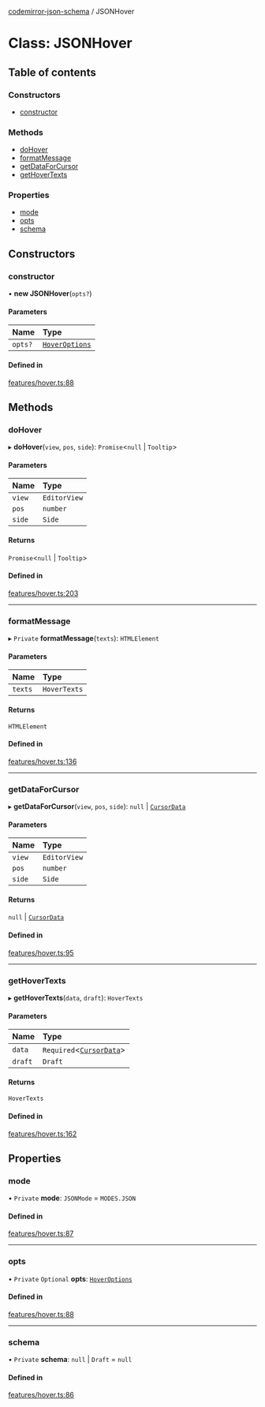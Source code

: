 [codemirror-json-schema](../README.md) / JSONHover

# Class: JSONHover

## Table of contents

### Constructors

- [constructor](JSONHover.md#constructor)

### Methods

- [doHover](JSONHover.md#dohover)
- [formatMessage](JSONHover.md#formatmessage)
- [getDataForCursor](JSONHover.md#getdataforcursor)
- [getHoverTexts](JSONHover.md#gethovertexts)

### Properties

- [mode](JSONHover.md#mode)
- [opts](JSONHover.md#opts)
- [schema](JSONHover.md#schema)

## Constructors

### constructor

• **new JSONHover**(`opts?`)

#### Parameters

| Name    | Type                                        |
| :------ | :------------------------------------------ |
| `opts?` | [`HoverOptions`](../README.md#hoveroptions) |

#### Defined in

[features/hover.ts:88](https://github.com/jsonnext/codemirror-json-schema/blob/4fd7cc6/src/features/hover.ts#L88)

## Methods

### doHover

▸ **doHover**(`view`, `pos`, `side`): `Promise`\<`null` \| `Tooltip`\>

#### Parameters

| Name   | Type         |
| :----- | :----------- |
| `view` | `EditorView` |
| `pos`  | `number`     |
| `side` | `Side`       |

#### Returns

`Promise`\<`null` \| `Tooltip`\>

#### Defined in

[features/hover.ts:203](https://github.com/jsonnext/codemirror-json-schema/blob/4fd7cc6/src/features/hover.ts#L203)

---

### formatMessage

▸ `Private` **formatMessage**(`texts`): `HTMLElement`

#### Parameters

| Name    | Type         |
| :------ | :----------- |
| `texts` | `HoverTexts` |

#### Returns

`HTMLElement`

#### Defined in

[features/hover.ts:136](https://github.com/jsonnext/codemirror-json-schema/blob/4fd7cc6/src/features/hover.ts#L136)

---

### getDataForCursor

▸ **getDataForCursor**(`view`, `pos`, `side`): `null` \| [`CursorData`](../README.md#cursordata)

#### Parameters

| Name   | Type         |
| :----- | :----------- |
| `view` | `EditorView` |
| `pos`  | `number`     |
| `side` | `Side`       |

#### Returns

`null` \| [`CursorData`](../README.md#cursordata)

#### Defined in

[features/hover.ts:95](https://github.com/jsonnext/codemirror-json-schema/blob/4fd7cc6/src/features/hover.ts#L95)

---

### getHoverTexts

▸ **getHoverTexts**(`data`, `draft`): `HoverTexts`

#### Parameters

| Name    | Type                                                  |
| :------ | :---------------------------------------------------- |
| `data`  | `Required`\<[`CursorData`](../README.md#cursordata)\> |
| `draft` | `Draft`                                               |

#### Returns

`HoverTexts`

#### Defined in

[features/hover.ts:162](https://github.com/jsonnext/codemirror-json-schema/blob/4fd7cc6/src/features/hover.ts#L162)

## Properties

### mode

• `Private` **mode**: `JSONMode` = `MODES.JSON`

#### Defined in

[features/hover.ts:87](https://github.com/jsonnext/codemirror-json-schema/blob/4fd7cc6/src/features/hover.ts#L87)

---

### opts

• `Private` `Optional` **opts**: [`HoverOptions`](../README.md#hoveroptions)

#### Defined in

[features/hover.ts:88](https://github.com/jsonnext/codemirror-json-schema/blob/4fd7cc6/src/features/hover.ts#L88)

---

### schema

• `Private` **schema**: `null` \| `Draft` = `null`

#### Defined in

[features/hover.ts:86](https://github.com/jsonnext/codemirror-json-schema/blob/4fd7cc6/src/features/hover.ts#L86)
